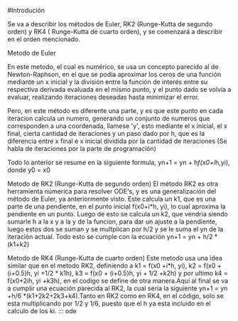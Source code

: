 #Introdución 

Se va a describir los métodos de Euler, RK2 (Runge-Kutta de segundo orden) y RK4 ( Runge-Kutta de cuarto orden), y se comenzará a describir en el orden mencionado.

Metodo de Euler

En este metodo, el cual es numérico, se usa un concepto parecido al de Newton-Raphson, en el que se podía aproximar los ceros de una función mediante un x inicial y la división entre la función de interés entre su respectiva derivada evaluada en el mismo punto, y el punto dado se volvía a evaluar, realizando iteraciones deseadas hasta minimizar el error.

Pero, en este método es diferente una parte, y es que este punto en cada iteracion calcula un numero, generando un conjunto de numeros que corresponden a una coordenada, llamese 'y', esto mediante el x inicial, el x final, cierta cantidad de iteraciones y un paso dado por h, que es la diferencia entre x final e x inicial dividida por la cantidad de iteraciones (Se habla de iteraciones por la parte de programación)

Todo lo anterior se resume en la siguiente formula, yn+1 = yn + h*f(x0+i*h,yi), donde y0 = x0

Metodo de RK2 (Runge-Kutta de segundo orden)
El método RK2 es otra herramienta númerica para resolver ODE's, y es una generalización del método de Euler, ya anteriormente visto. Este calcula un k1, que es una parte de una pendiente, en el punto inicial f(x0+i*h, yi), lo cual aproxima la pendiente en un punto. Luego de esto se calcula un k2, que vendria siendo sumarle h a la x y a la y de la funcion, para dar un ajuste a la pendiente, luego estos dos se suman y se multplican por h/2 y se le suma el yn de la iteración actual. Todo esto se cumple con la ecuación yn+1 = yn + h/2 * (k1+k2)

Metodo de RK4 (Runge-Kutta de cuarto orden)
Este metodo usa una idea similar que en el metodo RK2, definiendo a k1 = f(x0 +i*h, yi), k2 = f(x0 + (i+0.5)h, yi +1/2 * k1h), k3 = f(x0 + (i+0.5)h, yi + 1/2 +k2h) y por ultimo k4 = f(x0+2ih, yi +k3h), en el codigo se define de otra manera.Aquí al final se va a cumplir una ecuación parecida al RK2, la cual sería la siguiente yn+1 = yn +h/6 *(k1+2k2+2k3+k4).Tanto en RK2 como en RK4, en el código, solo se esta multiplicando por 1/2 y 1/6, puesto que el h ya esta incluido en el calculo de los ki.
::: ode
